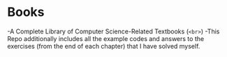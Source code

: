 # Books
-A Complete Library of Computer Science-Related Textbooks  (`<br>`)
-This Repo additionally includes all the example codes and answers to the exercises (from the end of each chapter) that I have solved myself. 
